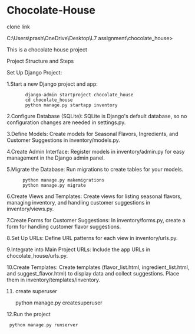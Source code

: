 # Chocolate-House

clone link

C:\Users\prash\OneDrive\Desktop\L7 assignment\chocolate_house>

This is a chocolate house project

Project Structure and Steps

Set Up Django Project:

1.Start a new Django project and app:

           django-admin startproject chocolate_house
           cd chocolate_house
           python manage.py startapp inventory
           
2.Configure Database (SQLite):
    SQLite is Django's default database, so no configuration changes are needed in settings.py.
    
3.Define Models:
    Create models for Seasonal Flavors, Ingredients, and Customer Suggestions in inventory/models.py.
    
4.Create Admin Interface:
    Register models in inventory/admin.py for easy management in the Django admin panel.
  
5.Migrate the Database:
    Run migrations to create tables for your models.
    
          python manage.py makemigrations
          python manage.py migrate
          
6.Create Views and Templates:
    Create views for listing seasonal flavors, managing inventory, and handling customer suggestions in inventory/views.py. 
    
7.Create Forms for Customer Suggestions:
    In inventory/forms.py, create a form for handling customer flavor suggestions.    
    
8.Set Up URLs:
    Define URL patterns for each view in inventory/urls.py.
    
9.Integrate into Main Project URLs:
  Include the app URLs in chocolate_house/urls.py.   
    
10.Create Templates:
 Create templates (flavor_list.html, ingredient_list.html, and suggest_flavor.html) to display data and collect
 suggestions. Place them in inventory/templates/inventory.
     
11. create superuser
    
     python manage.py createsuperuser
    
12.Run the project

     python manage.py runserver
